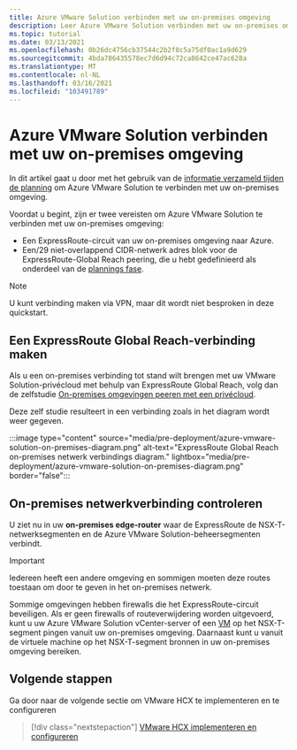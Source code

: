 ```yaml
---
title: Azure VMware Solution verbinden met uw on-premises omgeving
description: Leer Azure VMware Solution verbinden met uw on-premises omgeving.
ms.topic: tutorial
ms.date: 03/13/2021
ms.openlocfilehash: 0b26dc4756cb37544c2b2f8c5a75df0ac1a9d629
ms.sourcegitcommit: 4bda786435578ec7d6d94c72ca8642ce47ac628a
ms.translationtype: MT
ms.contentlocale: nl-NL
ms.lasthandoff: 03/16/2021
ms.locfileid: "103491789"
---
```

# <a name="connect-azure-vmware-solution-to-your-on-premises-environment"></a>Azure VMware Solution verbinden met uw on-premises omgeving

In dit artikel gaat u door met het gebruik van de [informatie verzameld tijden de planning](production-ready-deployment-steps.md) om Azure VMware Solution te verbinden met uw on-premises omgeving.

Voordat u begint, zijn er twee vereisten om Azure VMware Solution te verbinden met uw on-premises omgeving:

- Een ExpressRoute-circuit van uw on-premises omgeving naar Azure.
- Een/29 niet-overlappend CIDR-netwerk adres blok voor de ExpressRoute-Global Reach peering, die u hebt gedefinieerd als onderdeel van de [plannings fase](production-ready-deployment-steps.md).

>[!NOTE]
> U kunt verbinding maken via VPN, maar dit wordt niet besproken in deze quickstart.

## <a name="establish-an-expressroute-global-reach-connection"></a>Een ExpressRoute Global Reach-verbinding maken

Als u een on-premises verbinding tot stand wilt brengen met uw VMware Solution-privécloud met behulp van ExpressRoute Global Reach, volg dan de zelfstudie [On-premises omgevingen peeren met een privécloud](tutorial-expressroute-global-reach-private-cloud.md).

Deze zelf studie resulteert in een verbinding zoals in het diagram wordt weer gegeven.

:::image type="content" source="media/pre-deployment/azure-vmware-solution-on-premises-diagram.png" alt-text="ExpressRoute Global Reach on-premises netwerk verbindings diagram." lightbox="media/pre-deployment/azure-vmware-solution-on-premises-diagram.png" border="false":::

## <a name="verify-on-premises-network-connectivity"></a>On-premises netwerkverbinding controleren

U ziet nu in uw **on-premises edge-router** waar de ExpressRoute de NSX-T-netwerksegmenten en de Azure VMware Solution-beheersegmenten verbindt.

>[!IMPORTANT]
>Iedereen heeft een andere omgeving en sommigen moeten deze routes toestaan om door te geven in het on-premises netwerk.  

Sommige omgevingen hebben firewalls die het ExpressRoute-circuit beveiligen.  Als er geen firewalls of routeverwijdering worden uitgevoerd, kunt u uw Azure VMware Solution vCenter-server of een [VM](deploy-azure-vmware-solution.md#add-a-vm-on-the-nsx-t-network-segment) op het NSX-T-segment pingen vanuit uw on-premises omgeving. Daarnaast kunt u vanuit de virtuele machine op het NSX-T-segment bronnen in uw on-premises omgeving bereiken.

## <a name="next-steps"></a>Volgende stappen

Ga door naar de volgende sectie om VMware HCX te implementeren en te configureren

> [!div class="nextstepaction"]
> [VMware HCX implementeren en configureren](tutorial-deploy-vmware-hcx.md)